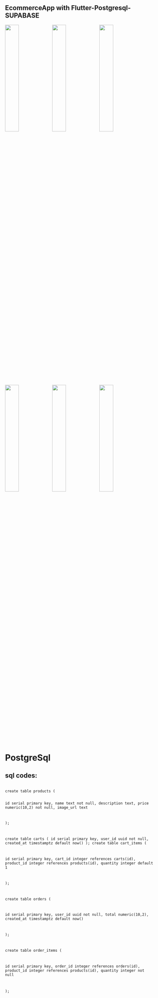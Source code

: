 ## EcommerceApp with Flutter-Postgresql-SUPABASE 


<p float="left">
  <img src="https://github.com/user-attachments/assets/858b8cfc-3b66-4032-a2fd-b6f52cba402e" width="30%" />
  <img src="https://github.com/user-attachments/assets/f275a1c0-959f-4367-a180-e181ea3b9ec9" width="30%" />
  <img src="https://github.com/user-attachments/assets/1ee6d377-9ef0-4f6b-b580-60f8d611c62c" width="30%" />
</p>


<p float="left">
  <img src="https://github.com/user-attachments/assets/a358bb2b-ecf1-41f0-91fe-fcc9f9f6b48a" width="30%" />
  <img src="https://github.com/user-attachments/assets/6909dc2e-934a-4763-adba-7d0bcf588053" width="30%" />
  <img src="https://github.com/user-attachments/assets/92735d56-150f-4ed4-b993-35df6cc92ae7" width="30%" />
</p>

 
 

# PostgreSql
## sql codes: 

<code>
create table products (

  id          serial primary key,
  name        text        not null,
  description text,
  price       numeric(10,2) not null,
  image_url   text

);


create table carts (
  id          serial primary key,
  user_id     uuid        not null,
  created_at  timestamptz default now()
);
create table cart_items (

  id          serial primary key,
  cart_id     integer     references carts(id),
  product_id  integer     references products(id),
  quantity    integer     default 1

);

create table orders (

  id          serial primary key,
  user_id     uuid      not null,
  total       numeric(10,2),
  created_at  timestamptz default now()

);

create table order_items (

  id          serial primary key,
  order_id    integer    references orders(id),
  product_id  integer    references products(id),
  quantity    integer    not null

);
</code>
